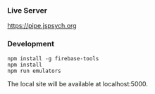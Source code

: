 ### Live Server

https://pipe.jspsych.org

### Development

```
npm install -g firebase-tools
npm install
npm run emulators
```

The local site will be available at localhost:5000.
